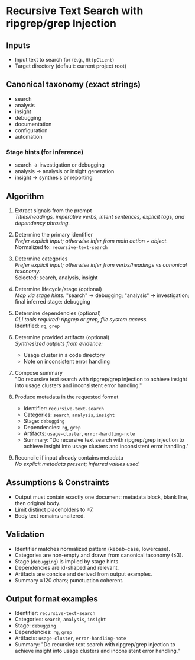 # Recursive Text Search with ripgrep/grep Injection

## Inputs

- Input text to search for (e.g., `HttpClient`)
- Target directory (default: current project root)

## Canonical taxonomy (exact strings)

- search
- analysis
- insight
- debugging
- documentation
- configuration
- automation

### Stage hints (for inference)

- search → investigation or debugging
- analysis → analysis or insight generation
- insight → synthesis or reporting

## Algorithm

1. Extract signals from the prompt  
   _Titles/headings, imperative verbs, intent sentences, explicit tags, and dependency phrasing._

2. Determine the primary identifier  
   _Prefer explicit input; otherwise infer from main action + object._  
   Normalized to: `recursive-text-search`

3. Determine categories  
   _Prefer explicit input; otherwise infer from verbs/headings vs canonical taxonomy._  
   Selected: search, analysis, insight

4. Determine lifecycle/stage (optional)  
   _Map via stage hints:_ "search" → debugging; "analysis" → investigation; final inferred stage: debugging

5. Determine dependencies (optional)  
   _CLI tools required: ripgrep or grep, file system access._  
   Identified: `rg`, `grep`

6. Determine provided artifacts (optional)  
   _Synthesized outputs from evidence:_
   - Usage cluster in a code directory
   - Note on inconsistent error handling

7. Compose summary  
   "Do recursive text search with ripgrep/grep injection to achieve insight into usage clusters and inconsistent error handling."

8. Produce metadata in the requested format
   - Identifier: `recursive-text-search`
   - Categories: `search`, `analysis`, `insight`
   - Stage: `debugging`
   - Dependencies: `rg`, `grep`
   - Artifacts: `usage-cluster`, `error-handling-note`
   - Summary: "Do recursive text search with ripgrep/grep injection to achieve insight into usage clusters and inconsistent error handling."

9. Reconcile if input already contains metadata  
   _No explicit metadata present; inferred values used._

## Assumptions & Constraints

- Output must contain exactly one document: metadata block, blank line, then original body.
- Limit distinct placeholders to ≤7.
- Body text remains unaltered.

## Validation

- Identifier matches normalized pattern (kebab-case, lowercase).
- Categories are non-empty and drawn from canonical taxonomy (≤3).
- Stage (`debugging`) is implied by stage hints.
- Dependencies are id-shaped and relevant.
- Artifacts are concise and derived from output examples.
- Summary ≤120 chars; punctuation coherent.

## Output format examples

- Identifier: `recursive-text-search`
- Categories: `search`, `analysis`, `insight`
- Stage: `debugging`
- Dependencies: `rg`, `grep`
- Artifacts: `usage-cluster`, `error-handling-note`
- Summary: "Do recursive text search with ripgrep/grep injection to achieve insight into usage clusters and inconsistent error handling."
